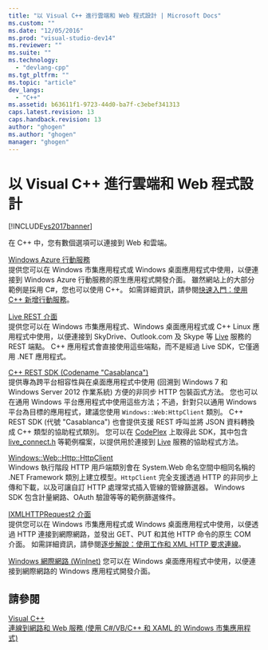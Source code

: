 ```yaml
---
title: "以 Visual C++ 進行雲端和 Web 程式設計 | Microsoft Docs"
ms.custom: ""
ms.date: "12/05/2016"
ms.prod: "visual-studio-dev14"
ms.reviewer: ""
ms.suite: ""
ms.technology: 
  - "devlang-cpp"
ms.tgt_pltfrm: ""
ms.topic: "article"
dev_langs: 
  - "C++"
ms.assetid: b63611f1-9723-44d0-ba7f-c3ebef341313
caps.latest.revision: 13
caps.handback.revision: 13
author: "ghogen"
ms.author: "ghogen"
manager: "ghogen"
---
```

# 以 Visual C++ 進行雲端和 Web 程式設計
[!INCLUDE[vs2017banner](../assembler/inline/includes/vs2017banner.md)]

在 C\+\+ 中，您有數個選項可以連接到 Web 和雲端。  
  
 [Windows Azure 行動服務](http://www.windowsazure.com/develop/mobile/)  
 提供您可以在 Windows 市集應用程式或 Windows 桌面應用程式中使用，以便連接到 Windows Azure 行動服務的原生應用程式開發介面。 雖然網站上的大部分範例是採用 C\#，您也可以使用 C\+\+。 如需詳細資訊，請參閱[快速入門：使用 C\+\+ 新增行動服務](http://msdn.microsoft.com/library/windows/apps/dn263181.aspx)。  
  
 [Live REST 介面](http://msdn.microsoft.com/library/live/hh243648.aspx)  
 提供您可以在 Windows 市集應用程式、Windows 桌面應用程式或 C\+\+ Linux 應用程式中使用，以便連接到 SkyDrive、Outlook.com 及 Skype 等 [Live](http://msdn.microsoft.com/live/ff519582) 服務的 REST 端點。 C\+\+ 應用程式會直接使用這些端點，而不是經過 Live SDK，它僅適用 .NET 應用程式。  
  
 [C\+\+ REST SDK \(Codename "Casablanca"\)](../top/cpp-rest-sdk-codename-casablanca.md)  
 提供專為跨平台相容性與在桌面應用程式中使用 \(回溯到 Windows 7 和 Windows Server 2012 作業系統\) 方便的非同步 HTTP 包裝函式方法。 您也可以在通用 Windows 平台應用程式中使用這些方法；不過，針對只以通用 Windows 平台為目標的應用程式，建議您使用 `Windows::Web:HttpClient` 類別。 C\+\+ REST SDK \(代號 "Casablanca"\) 也會提供支援 REST 呼叫並將 JSON 資料轉換成 C\+\+ 類型的協助程式類別。 您可以在 [CodePlex](http://casablanca.codeplex.com/) 上取得此 SDK，其中包含 [live\_connect.h](http://casablanca.codeplex.com/SourceControl/latest#Release/collateral/Samples/WindowsLiveAuth/live_connect.h) 等範例檔案，以提供用於連接到 [Live](http://msdn.microsoft.com/live/ff519582) 服務的協助程式方法。  
  
 [Windows::Web::Http::HttpClient](https://msdn.microsoft.com/en-us/library/windows/apps/windows.web.http.httpclient.aspx)  
 Windows 執行階段 HTTP 用戶端類別會在 System.Web 命名空間中相同名稱的 .NET Framework 類別上建立模型。`HttpClient` 完全支援透過 HTTP 的非同步上傳和下載，以及可讓自訂 HTTP 處理常式插入管線的管線篩選器。 Windows SDK 包含計量網路、OAuth 驗證等等的範例篩選條件。  
  
 [IXMLHTTPRequest2 介面](http://msdn.microsoft.com/library/windows/apps/hh831151.aspx)  
 提供您可以在 Windows 市集應用程式或 Windows 桌面應用程式中使用，以便透過 HTTP 連接到網際網路，並發出 GET、PUT 和其他 HTTP 命令的原生 COM 介面。 如需詳細資訊，請參閱[逐步解說：使用工作和 XML HTTP 要求連線](../parallel/concrt/walkthrough-connecting-using-tasks-and-xml-http-requests.md)。  
  
 [Windows 網際網路 \(WinInet\)](http://msdn.microsoft.com/library/windows/desktop/aa385331\(v=vs.85\).aspx)  
 您可以在 Windows 桌面應用程式中使用，以便連接到網際網路的 Windows 應用程式開發介面。  
  
## 請參閱  
 [Visual C\+\+](../top/visual-cpp-in-visual-studio-2015.md)   
 [連線到網路和 Web 服務 \(使用 C\#\/VB\/C\+\+ 和 XAML 的 Windows 市集應用程式\)](http://msdn.microsoft.com/library/windows/apps/br229573.aspx)